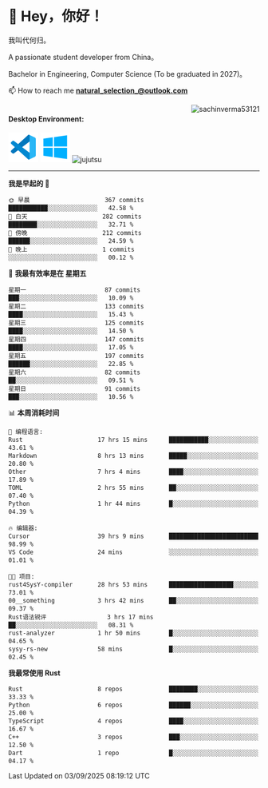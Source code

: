 # 👋 Hey，你好！

我叫代何归。

A passionate student developer from China。

Bachelor in Engineering, Computer Science (To be graduated in 2027)。

📫 How to reach me **natural_selection_@outlook.com**

<div style="display: flex; justify-content: space-between; align-items: flex-start;">
  <div>
    <h4>Desktop Environment: </h4>
    <span>
      <img style="margin: auto;" src="https://raw.githubusercontent.com/sachinverma53121/sachinverma53121/master/icons/vsc.png" alt=vs width="60" height="60"/>
      <img style="margin: auto;" src="https://raw.githubusercontent.com/sachinverma53121/sachinverma53121/master/icons/win10.png" alt=windows10 width="60" height="60"/>
      <img style="margin: auto;" src="https://img2023.cnblogs.com/blog/3292968/202505/3292968-20250515084111916-1835883071.png" alt=jujutsu width="60" height="60"/>
    </span>
  </div>
  <div>
    <img style="margin: auto;" src=https://github-readme-stats.vercel.app/api?username=Natural-selection1&show_icons=true alt=sachinverma53121 />
  </div>
</div>

---

<!--START_SECTION:waka-->
**我是早起的 🐤** 

```text
🌞 早晨                     367 commits         ███████████░░░░░░░░░░░░░░   42.58 % 
🌆 白天                     282 commits         ████████░░░░░░░░░░░░░░░░░   32.71 % 
🌃 傍晚                     212 commits         ██████░░░░░░░░░░░░░░░░░░░   24.59 % 
🌙 晚上                     1 commits           ░░░░░░░░░░░░░░░░░░░░░░░░░   00.12 % 
```
📅 **我最有效率是在 星期五** 

```text
星期一                      87 commits          ███░░░░░░░░░░░░░░░░░░░░░░   10.09 % 
星期二                      133 commits         ████░░░░░░░░░░░░░░░░░░░░░   15.43 % 
星期三                      125 commits         ████░░░░░░░░░░░░░░░░░░░░░   14.50 % 
星期四                      147 commits         ████░░░░░░░░░░░░░░░░░░░░░   17.05 % 
星期五                      197 commits         ██████░░░░░░░░░░░░░░░░░░░   22.85 % 
星期六                      82 commits          ██░░░░░░░░░░░░░░░░░░░░░░░   09.51 % 
星期日                      91 commits          ███░░░░░░░░░░░░░░░░░░░░░░   10.56 % 
```


📊 **本周消耗时间** 

```text
💬 编程语言: 
Rust                     17 hrs 15 mins      ███████████░░░░░░░░░░░░░░   43.61 % 
Markdown                 8 hrs 13 mins       █████░░░░░░░░░░░░░░░░░░░░   20.80 % 
Other                    7 hrs 4 mins        ████░░░░░░░░░░░░░░░░░░░░░   17.89 % 
TOML                     2 hrs 55 mins       ██░░░░░░░░░░░░░░░░░░░░░░░   07.40 % 
Python                   1 hr 44 mins        █░░░░░░░░░░░░░░░░░░░░░░░░   04.39 % 

🔥 编辑器: 
Cursor                   39 hrs 9 mins       █████████████████████████   98.99 % 
VS Code                  24 mins             ░░░░░░░░░░░░░░░░░░░░░░░░░   01.01 % 

🐱‍💻 项目: 
rust4SysY-compiler       28 hrs 53 mins      ██████████████████░░░░░░░   73.01 % 
00__something            3 hrs 42 mins       ██░░░░░░░░░░░░░░░░░░░░░░░   09.37 % 
Rust语法锐评                 3 hrs 17 mins       ██░░░░░░░░░░░░░░░░░░░░░░░   08.31 % 
rust-analyzer            1 hr 50 mins        █░░░░░░░░░░░░░░░░░░░░░░░░   04.65 % 
sysy-rs-new              58 mins             █░░░░░░░░░░░░░░░░░░░░░░░░   02.45 % 
```

**我最常使用 Rust** 

```text
Rust                     8 repos             ████████░░░░░░░░░░░░░░░░░   33.33 % 
Python                   6 repos             ██████░░░░░░░░░░░░░░░░░░░   25.00 % 
TypeScript               4 repos             ████░░░░░░░░░░░░░░░░░░░░░   16.67 % 
C++                      3 repos             ███░░░░░░░░░░░░░░░░░░░░░░   12.50 % 
Dart                     1 repo              █░░░░░░░░░░░░░░░░░░░░░░░░   04.17 % 
```




 Last Updated on 03/09/2025 08:19:12 UTC
<!--END_SECTION:waka-->

